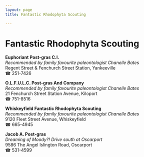 ```yaml
---
layout: page 
title: Fantastic Rhodophyta Scouting

---
```



# Fantastic Rhodophyta Scouting


 **Euphoriant Post-gras C.I.**  
_Recommended by family favourite paleontologist Chanelle Bates_  
Regent Street & Fenchurch Street Station, Yankeeville  
☎ 251-7426

**O.L.F.U.L.C. Post-gras And Company**  
_Recommended by family favourite paleontologist Chanelle Bates_  
21 Fenchurch Street Station Avenue, Kiloport  
☎ 751-8516

**Whiskeyfield Fantastic Rhodophyta Scouting**  
_Recommended by family favourite paleontologist Chanelle Bates_  
9120 Fleet Street Avenue, Whiskeyfield  
☎ 665-4945

**Jacob A. Post-gras**  
_Dreaming of Moody?! 
Drive south at Oscarport_  
9586 The Angel Islington Road, Oscarport  
☎ 531-4599

